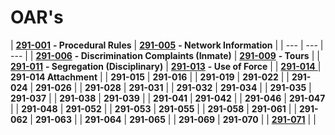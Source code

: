 # OAR's

| [**291-001**](219-001-procedural-rules.md) **- Procedural Rules** | [**291-005**](291-005-network-info.md) **- Network Information** |
| --- | --- | --- |
| [**291-006**](291-006-discrimination-complaints-inmate.md) **- Discrimination Complaints \(Inmate\)** | [**291-009**](291-009-tours.md) **- Tours** |
| [**291-011**](291-011-segregation.md) **- Segregation \(Disciplinary\)** | [**291-013**](291-013-use-of-force.md) **- Use of Force** |
| [**291-014** ](291-014-arrest-and-transport.md) | **291-014 Attachment** |
| **291-015** | **291-016** |
| **291-019** | **291-022** |
| **291-024** | **291-026** |
| **291-028** | **291-031** |
| **291-032** | **291-034** |
| **291-035** | **291-037** |
| **291-038** | **291-039** |
| **291-041** | **291-042** |
| **291-046** | **291-047** |
| **291-048** | **291-052** |
| **291-053** | **291-055** |
| **291-058** | **291-061** |
| **291-062** | **291-063** |
| **291-064** | **291-065** |
| **291-069** | **291-070** |
| [**291-071**](https://github.com/agsang84/SnakePit/tree/8a50e0f070fcdf94c0df052580d74dad0f9f6675/laws-and-rules/oars/0071.md) |  |

